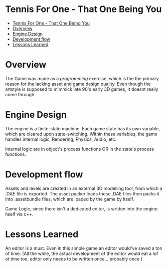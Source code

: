 # Tennis For One - That One Being You
- [Tennis For One - That One Being You](#tennis-for-one---that-one-being-you)
- [Overview](#overview)
- [Engine Design](#engine-design)
- [Development flow](#development-flow)
- [Lessons Learned](#lessons-learned)

# Overview

The Game was made as a *programming* exercise, which is the the primary reason for the lacking asset and game design quality. Even though the artstyle is supposed to mimmick late 90's early 3D games, It doesnt really come through.

# Engine Design
The engine is a finite-state machine. Each game state has its own variable, which are cleared upon state-switching. Within these variables, the game handles internal logic, Rendering, Physics, Audio, etc.

Internal logic are in object's process functions OR in the state's process functions.

# Development flow
Assets and levels are created in an external 3D modelling tool, from which a .DAE file is exported. The asset packer loads these .DAE files then packs it into .assetbundle files, which are loaded by the game by itself.

Game Logic, since there isn't a dedicated editor, is written into the engine itself via c++.

# Lessons Learned
An editor is a must. Even in this simple game an editor would've saved a ton of time. (All the while, the actual development of the editor would eat a lof ot time too, editor only needs to be written once... probably once.)